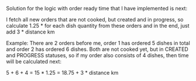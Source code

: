 Solution for the logic with order ready time that I have implemented is next:

I fetch all new orders that are not cooked, but created and in progress, so calculate 1.25 * for each dish quantity from these orders
and in the end, just add 3 * distance km

Example:
There are 2 orders before me, order 1 has ordered 5 dishes in total and order 2 has ordered 6 dishes. Both are not cooked yet, but in CREATED and PROGRESS statuses, so if my order also consists of 4 dishes, then time will be calculated next:

5 + 6 + 4 = 15 * 1.25 = 18.75 + 3 * distance km
